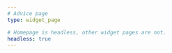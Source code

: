 ```yaml
---
# Advice page
type: widget_page

# Homepage is headless, other widget pages are not.
headless: true
---
```

